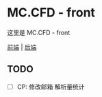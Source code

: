 # MC.CFD - front

这里是 MC.CFD - front

[前端](https://github.com/MCCFD/front) | [后端](https://github.com/MCCFD/api)

## TODO

- [ ] CP: 修改邮箱 解析量统计
